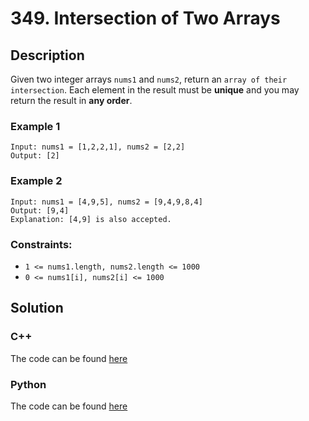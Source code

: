 # 349. Intersection of Two Arrays

## Description
Given two integer arrays `nums1` and `nums2`, return an `array of their intersection`. Each element in the result must be **unique** and you may return the result in **any order**.

### Example 1
```
Input: nums1 = [1,2,2,1], nums2 = [2,2]
Output: [2]
```

### Example 2
```
Input: nums1 = [4,9,5], nums2 = [9,4,9,8,4]
Output: [9,4]
Explanation: [4,9] is also accepted.
```


### Constraints: 
* `1 <= nums1.length, nums2.length <= 1000`
* `0 <= nums1[i], nums2[i] <= 1000`

## Solution 
### C++
The code can be found [here](https://github.com/yuezhezhang/LeetCode/blob/main/cpp_ws/src/349_intersection_of_two_arrays.cpp)
### Python
The code can be found [here](https://github.com/yuezhezhang/LeetCode/blob/main/python_ws/349_intersection_of_two_arrays.py) 



